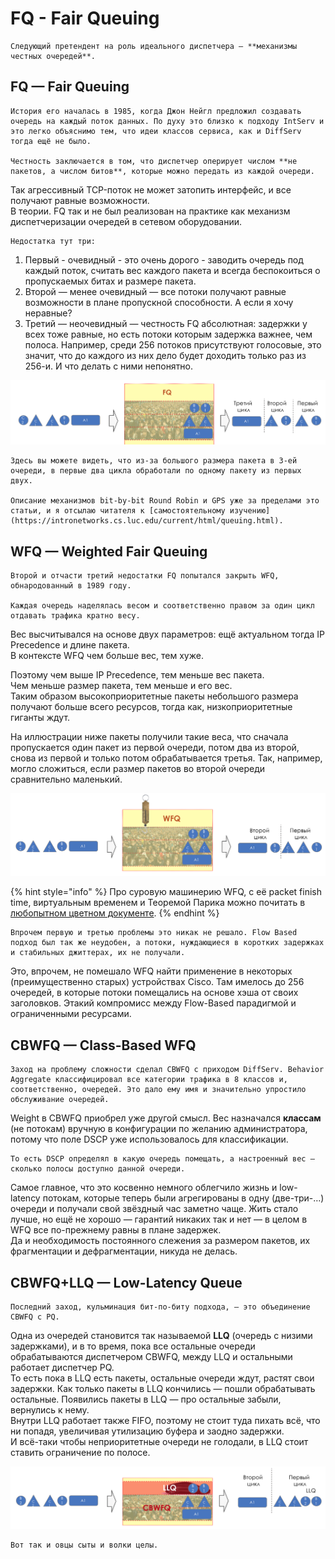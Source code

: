 # FQ - Fair Queuing

```text
Следующий претендент на роль идеального диспетчера — **механизмы честных очередей**.
```

## FQ — Fair Queuing

```text
История его началась в 1985, когда Джон Нейгл предложил создавать очередь на каждый поток данных. По духу это близко к подходу IntServ и это легко объяснимо тем, что идеи классов сервиса, как и DiffServ тогда ещё не было.

Честность заключается в том, что диспетчер оперирует числом **не пакетов, а числом битов**, которые можно передать из каждой очереди.   
```

Так агрессивный TCP-поток не может затопить интерфейс, и все получают равные возможности.  
В теории. FQ так и не был реализован на практике как механизм диспетчеризации очередей в сетевом оборудовании.

```text
Недостатка тут три:
```

1. Первый - очевидный - это очень дорого - заводить очередь под каждый поток, считать вес каждого пакета и всегда беспокоиться о пропускаемых битах и размере пакета.
2. Второй — менее очевидный — все потоки получают равные возможности в плане пропускной способности. А если я хочу неравные?
3. Третий — неочевидный — честность FQ абсолютная: задержки у всех тоже равные, но есть потоки которым задержка важнее, чем полоса. Например, среди 256 потоков присутствуют голосовые, это значит, что до каждого из них дело будет доходить только раз из 256-и.  И что делать с ними непонятно.

![](../../.gitbook/assets/image%20%28171%29.png)

```text
Здесь вы можете видеть, что из-за большого размера пакета в 3-ей очереди, в первые два цикла обработали по одному пакету из первых двух.

Описание механизмов bit-by-bit Round Robin и GPS уже за пределами это статьи, и я отсылаю читателя к [самостоятельному изучению](https://intronetworks.cs.luc.edu/current/html/queuing.html).
```

## WFQ — Weighted Fair Queuing

```text
Второй и отчасти третий недостатки FQ попытался закрыть WFQ, обнародованный в 1989 году.

Каждая очередь наделялась весом и соответственно правом за один цикл отдавать трафика кратно весу.  
```

Вес высчитывался на основе двух параметров: ещё актуальном тогда IP Precedence и длине пакета.  
В контексте WFQ чем больше вес, тем хуже.

Поэтому чем выше IP Precedence, тем меньше вес пакета.  
Чем меньше размер пакета, тем меньше и его вес.  
Таким образом высокоприоритетные пакеты небольшого размера получают больше всего ресурсов, тогда как, низкоприоритетные гиганты ждут.

На иллюстрации ниже пакеты получили такие веса, что сначала пропускается один пакет из первой очереди, потом два из второй, снова из первой и только потом обрабатывается третья. Так, например, могло сложиться, если размер пакетов во второй очереди сравнительно маленький.

![](../../.gitbook/assets/image%20%28127%29.png)

{% hint style="info" %}
Про суровую машинерию WFQ, с её packet finish time, виртуальным временем и Теоремой Парика можно почитать в [любопытном цветном документе](http://www.mathcs.emory.edu/~cheung/Courses/558/Syllabus/11-Fairness/WFQ.html).
{% endhint %}

```text
Впрочем первую и третью проблемы это никак не решало. Flow Based подход был так же неудобен, а потоки, нуждающиеся в коротких задержках и стабильных джиттерах, их не получали.  
```

Это, впрочем, не помешало WFQ найти применение в некоторых \(преимущественно старых\) устройствах Cisco. Там имелось до 256 очередей, в которые потоки помещались на основе хэша от своих заголовков. Этакий компромисс между Flow-Based парадигмой и ограниченными ресурсами.

## CBWFQ — Class-Based WFQ

```text
Заход на проблему сложности сделал CBWFQ с приходом DiffServ. Behavior Aggregate классифицировал все категории трафика в 8 классов и, соответственно, очередей. Это дало ему имя и значительно упростило обслуживание очередей.   
```

Weight в CBWFQ приобрел уже другой смысл. Вес назначался **классам** \(не потокам\) вручную в конфигурации по желанию администратора, потому что поле DSCP уже использовалось для классификации.

```text
То есть DSCP определял в какую очередь помещать, а настроенный вес — сколько полосы доступно данной очереди.  
```

Самое главное, что это косвенно немного облегчило жизнь и low-latency потокам, которые теперь были агрегированы в одну \(две-три-…\) очереди и получали свой звёздный час заметно чаще. Жить стало лучше, но ещё не хорошо — гарантий никаких так и нет — в целом в WFQ все по-прежнему равны в плане задержек.  
Да и необходимость постоянного слежения за размером пакетов, их фрагментации и дефрагментации, никуда не делась.

## CBWFQ+LLQ — Low-Latency Queue

```text
Последний заход, кульминация бит-по-биту подхода, — это объединение CBWFQ с PQ.  
```

Одна из очередей становится так называемой **LLQ** \(очередь с низими задержками\), и в то время, пока все остальные очереди обрабатываются диспетчером CBWFQ, между LLQ и остальными работает диспетчер PQ.  
То есть пока в LLQ есть пакеты, остальные очереди ждут, растят свои задержки. Как только пакеты в LLQ кончились — пошли обрабатывать остальные. Появились пакеты в LLQ — про остальные забыли, вернулись к нему.  
Внутри LLQ работает также FIFO, поэтому не стоит туда пихать всё, что ни попадя, увеличивая утилизацию буфера и заодно задержки.  
И всё-таки чтобы неприоритетные очереди не голодали, в LLQ стоит ставить ограничение по полосе.

![](../../.gitbook/assets/image%20%2842%29.png)

```text
Вот так и овцы сыты и волки целы. 
```

